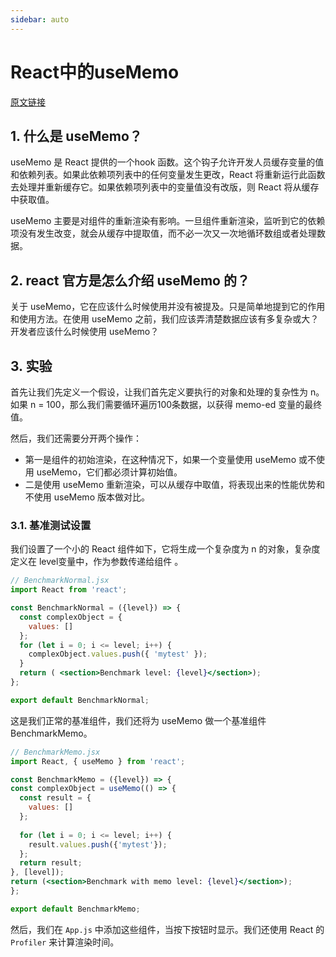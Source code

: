 ```yaml
---
sidebar: auto
---
```


# React中的useMemo
[原文链接](https://medium.com/swlh/should-you-use-usememo-in-react-a-benchmarked-analysis-159faf6609b7)

## 1. 什么是 useMemo？

useMemo 是 React 提供的一个hook 函数。这个钩子允许开发人员缓存变量的值和依赖列表。如果此依赖项列表中的任何变量发生更改，React 将重新运行此函数去处理并重新缓存它。如果依赖项列表中的变量值没有改版，则 React 将从缓存中获取值。

useMemo 主要是对组件的重新渲染有影响。一旦组件重新渲染，监听到它的依赖项没有发生改变，就会从缓存中提取值，而不必一次又一次地循环数组或者处理数据。

## 2. react 官方是怎么介绍 useMemo 的？

关于 useMemo，它在应该什么时候使用并没有被提及。只是简单地提到它的作用和使用方法。在使用 useMemo 之前，我们应该弄清楚数据应该有多复杂或大？开发者应该什么时候使用 useMemo？

## 3. 实验

首先让我们先定义一个假设，让我们首先定义要执行的对象和处理的复杂性为 n。如果 n = 100，那么我们需要循环遍历100条数据，以获得 memo-ed 变量的最终值。

然后，我们还需要分开两个操作：
- 第一是组件的初始渲染，在这种情况下，如果一个变量使用 useMemo 或不使用 useMemo，它们都必须计算初始值。
- 二是使用 useMemo 重新渲染，可以从缓存中取值，将表现出来的性能优势和不使用 useMemo 版本做对比。

### 3.1. 基准测试设置

我们设置了一个小的 React 组件如下，它将生成一个复杂度为 n 的对象，复杂度定义在 level变量中，作为参数传递给组件 。

```jsx
// BenchmarkNormal.jsx
import React from 'react';

const BenchmarkNormal = ({level}) => {
  const complexObject = {
    values: []
  };
  for (let i = 0; i <= level; i++) {
    complexObject.values.push({ 'mytest' });
  }
  return ( <section>Benchmark level: {level}</section>);
};

export default BenchmarkNormal;
```

这是我们正常的基准组件，我们还将为 useMemo 做一个基准组件 BenchmarkMemo。

```jsx
// BenchmarkMemo.jsx
import React, { useMemo } from 'react';

const BenchmarkMemo = ({level}) => {
const complexObject = useMemo(() => {
  const result = {
    values: []
  };
  
  for (let i = 0; i <= level; i++) {
    result.values.push({'mytest'});
  };
  return result;
}, [level]);
return (<section>Benchmark with memo level: {level}</section>);
};

export default BenchmarkMemo;
```

然后，我们在 `App.js` 中添加这些组件，当按下按钮时显示。我们还使用 React 的  `Profiler` 来计算渲染时间。
